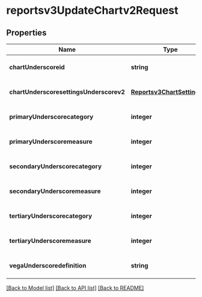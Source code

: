 # reportsv3UpdateChartv2Request

## Properties
Name | Type | Description | Notes
------------ | ------------- | ------------- | -------------
**chartUnderscoreid** | **string** |  | [optional] [default to null]
**chartUnderscoresettingsUnderscorev2** | [**Reportsv3ChartSettingsv2**](Reportsv3ChartSettingsv2.md) |  | [optional] [default to null]
**primaryUnderscorecategory** | **integer** | Primary category | [optional] [default to null]
**primaryUnderscoremeasure** | **integer** | Primary measure | [optional] [default to null]
**secondaryUnderscorecategory** | **integer** | Secondary category | [optional] [default to null]
**secondaryUnderscoremeasure** | **integer** | Secondary measure | [optional] [default to null]
**tertiaryUnderscorecategory** | **integer** | Tertiary category | [optional] [default to null]
**tertiaryUnderscoremeasure** | **integer** | Tertiary measure | [optional] [default to null]
**vegaUnderscoredefinition** | **string** |  | [optional] [default to null]

[[Back to Model list]](../README.md#documentation-for-models) [[Back to API list]](../README.md#documentation-for-api-endpoints) [[Back to README]](../README.md)


